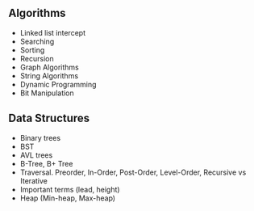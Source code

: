## Algorithms
* Linked list intercept
* Searching
* Sorting
* Recursion
* Graph Algorithms
* String Algorithms
* Dynamic Programming
* Bit Manipulation

## Data Structures
* Binary trees
* BST
* AVL trees
* B-Tree, B+ Tree
* Traversal. Preorder, In-Order, Post-Order, Level-Order, Recursive vs Iterative
* Important terms (lead, height)
* Heap (Min-heap, Max-heap)
